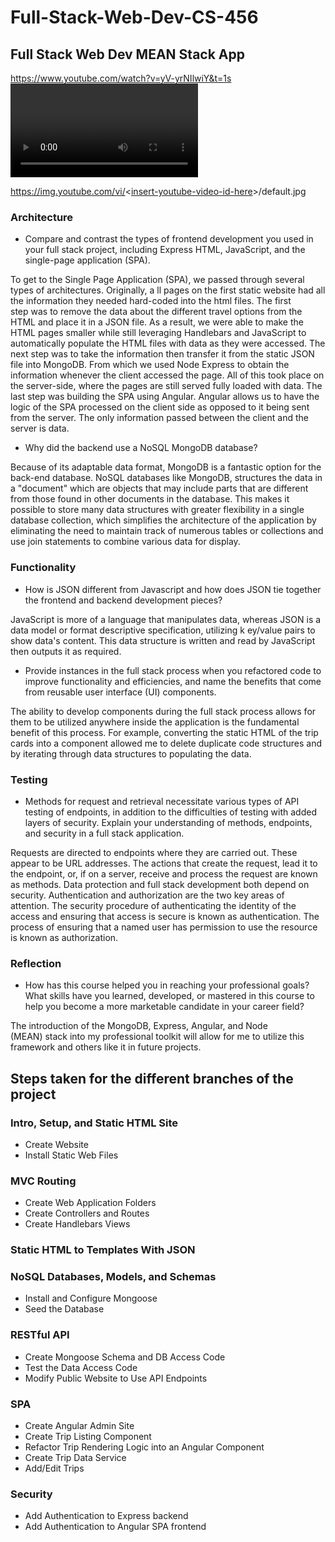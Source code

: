 # Full-Stack-Web-Dev-CS-456
## Full Stack Web Dev MEAN Stack App

https://www.youtube.com/watch?v=yV-yrNIlwiY&t=1s<VIDEO ID>

  https://img.youtube.com/vi/<[insert-youtube-video-id-here](https://www.youtube.com/watch?v=yV-yrNIlwiY&t=1s)>/default.jpg

### Architecture
- Compare and contrast the types of frontend development you used in your full stack project, including Express HTML, JavaScript, and the single-page application (SPA).

To get to the Single Page Application (SPA), we passed through several types of architectures. Originally, a ll pages on the first static website had all the information they needed hard-coded into the html files. The first step was to remove the data about the different travel options from the HTML and place it in a JSON file. As a result, we were able to make the HTML pages smaller while still leveraging Handlebars and JavaScript to automatically populate the HTML files with data as they were accessed. The next step was to take the information then transfer it from the static JSON file into MongoDB. From which we used Node Express to obtain the information whenever the client accessed the page. All of this took place on the server-side, where the pages are still served fully loaded with data. The last step was building the SPA using Angular. Angular allows us to have the logic of the SPA processed on the client side as opposed to it being sent from the server. The only information passed between the client and the server is data.

- Why did the backend use a NoSQL MongoDB database?

Because of its adaptable data format, MongoDB is a fantastic option for the back-end database. NoSQL databases like MongoDB, structures the data in a "document" which are objects that may include parts that are different from those found in other documents in the database. This makes it possible to store many data structures with greater flexibility in a single database collection, which simplifies the architecture of the application by eliminating the need to maintain track of numerous tables or collections and use join statements to combine various data for display.

### Functionality
- How is JSON different from Javascript and how does JSON tie together the frontend and backend development pieces?

JavaScript is more of a language that manipulates data, whereas JSON is a data model or format descriptive specification, utilizing k ey/value pairs to show data's content. This data structure is written and read by JavaScript then outputs it as required.

- Provide instances in the full stack process when you refactored code to improve functionality and efficiencies, and name the benefits that come from reusable user interface (UI) components.

The ability to develop components during the full stack process allows for them to be utilized anywhere inside the application is the fundamental benefit of this process. For example, converting the static HTML of the trip cards into a component allowed me to delete duplicate code structures and by iterating through data structures to populating the data.

### Testing
- Methods for request and retrieval necessitate various types of API testing of endpoints, in addition to the difficulties of testing with added layers of security. Explain your understanding of methods, endpoints, and security in a full stack application.

Requests are directed to endpoints where they are carried out. These appear to be URL addresses. The actions that create the request, lead it to the endpoint, or, if on a server, receive and process the request are known as methods. Data protection and full stack development both depend on security. Authentication and authorization are the two key areas of attention. The security procedure of authenticating the identity of the access and ensuring that access is secure is known as authentication. The process of ensuring that a named user has permission to use the resource is known as authorization.

### Reflection
- How has this course helped you in reaching your professional goals? What skills have you learned, developed, or mastered in this course to help you become a more marketable candidate in your career field?


The introduction of the MongoDB, Express, Angular, and Node (MEAN) stack into my professional toolkit will allow for me to utilize this framework and others like it in future projects.


## Steps taken for the different branches of the project
### Intro, Setup, and Static HTML Site
- Create Website
- Install Static Web Files

### MVC Routing
- Create Web Application Folders
- Create Controllers and Routes
- Create Handlebars Views

### Static HTML to Templates With JSON

### NoSQL Databases, Models, and Schemas
- Install and Configure Mongoose
- Seed the Database

### RESTful API
- Create Mongoose Schema and DB Access Code
- Test the Data Access Code
- Modify Public Website to Use API Endpoints

### SPA
- Create Angular Admin Site
- Create Trip Listing Component
- Refactor Trip Rendering Logic into an Angular Component
- Create Trip Data Service
- Add/Edit Trips

### Security
- Add Authentication to Express backend
- Add Authentication to Angular SPA frontend
